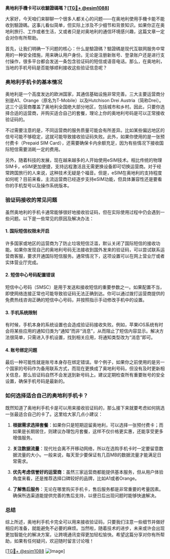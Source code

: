 **奥地利手機卡可以收驗證碼嗎？[[TG💪+ @esim1088](https://t.me/s/esim1088)]**

大家好，今天咱们来聊聊一个很多人都关心的问题——在奥地利使用手機卡能不能收到驗證碼。这事儿看似简单，但实际上涉及不少细节和背景知识。如果你正在奥地利旅行、工作或者生活，又或者只是对奥地利的通信环境感兴趣，这篇文章一定会对你有所帮助。

首先，让我们明确一下问题的核心：什么是驗證碼？驗證碼是现代互联网服务中常用的一种安全措施，用来确认用户身份。无论是注册新账号、登录账户还是进行支付操作，很多平台都会发送一条包含验证码的短信或语音电话。那么，在奥地利，当地的手机号码是否能够顺利接收这些验证信息呢？

### 奥地利手机卡的基本情况

奥地利是一个高度发达的欧洲国家，其通信基础设施非常完善。三大主要运营商分别是A1、Orange（原名为T-Mobile）以及Hutchison Drei Austria（简称Drei）。这三个运营商覆盖了奥地利全国绝大部分地区，包括城市和乡村。因此，只要你选择合适的运营商，并购买适合自己的套餐，理论上你的奥地利号码是可以正常接收验证码的。

不过需要注意的是，不同运营商的服务质量可能会有所差异。比如某些偏远地区的信号可能不够稳定，这就可能导致接收验证码失败。此外，如果你使用的是一张预付费卡（Prepaid SIM Card），还需要确保卡内余额充足，因为有些情况下接收国际短信需要消耗一定的费用。

另外，随着科技的发展，现在越来越多的人开始使用eSIM技术。相比传统的物理SIM卡，eSIM更加便捷，支持远程激活且无需更换设备即可切换运营商。对于经常跨国旅行的人来说，这种技术无疑是个福音。但是，eSIM在奥地利的支持程度如何呢？目前来看，主流运营商已经逐步支持eSIM功能，但具体兼容性还是要看你的手机型号以及操作系统版本。

### 验证码接收的常见问题

虽然奥地利的手机卡通常能够很好地接收验证码，但在实际使用过程中仍会遇到一些问题。以下是一些常见的原因及解决办法：

#### 1. 国际短信权限未开启
许多国家或地区的运营商为了防止垃圾短信泛滥，默认关闭了国际短信的接收功能。如果你发现自己的奥地利号码无法接收到国外发来的验证码，可以尝试联系运营商客服，要求开通国际短信服务。通常情况下，这项设置可以在网上营业厅或者实体营业厅完成。

#### 2. 短信中心号码配置错误
短信中心号码（SMSC）是用于发送和接收短信的重要参数之一。如果配置不当，即使网络连接正常也可能导致验证码无法正确到达。你可以通过拨打运营商提供的免费热线咨询正确的短信中心号码，并按照指示手动修改手机中的设置。

#### 3. 手机系统限制
有时候，手机本身的系统设置也会造成验证码接收失败。例如，苹果iOS系统有时会将某些应用的通知归类为“通知”而非“消息”，从而阻止了短信内容显示。解决方法很简单，只需进入手机设置，找到相关应用，将通知类型改为“消息”即可。

#### 4. 账号绑定问题
最后一种可能性就是账号本身存在绑定错误。举个例子，如果你之前使用的是另一个国家的号码作为备用联系方式，而现在更换成了奥地利号码，但没有及时更新相关信息，那么验证码自然不会发送到新号码上。建议定期检查所有重要账号的安全设置，确保手机号码是最新的。

### 如何选择适合自己的奥地利手机卡？

既然知道了奥地利手机卡是可以用来接收验证码的，那么接下来就要考虑如何挑选一张最适合自己的卡了。这里给大家几点小建议：

1. **根据需求选择套餐**：如果你只是短期逗留奥地利，可以选择一张预付费卡；而如果是长期居住，则建议办理包月套餐，这样不仅价格更实惠，还能享受更多增值服务。
   
2. **关注数据流量**：现代社会离不开移动网络，所以在选购手机卡时一定要留意数据流量的大小。一般来说，每天至少要保证有几百MB的数据流量才能满足日常需求。

3. **优先考虑信誉好的运营商**：虽然三家运营商都能提供基本服务，但从用户体验角度来看，还是推荐选择口碑较好的品牌，比如A1或者Orange。

4. **了解售后服务**：无论在哪里购买手机卡，售后服务都是非常重要的考量因素。确保所选渠道能提供完善的售后支持，以便日后出现问题时能够快速解决。

### 总结

综上所述，奥地利手机卡完全可以用来接收验证码，只要我们注意一些细节并做好相应的准备，就能避免不必要的麻烦。当然啦，随着技术的进步，未来或许会出现更加智能化的解决方案，让跨境通讯变得更加轻松愉快。希望这篇分享对你有所帮助，如果有任何疑问，欢迎随时留言讨论哦！

[[TG💪+ @esim1088](https://t.me/s/esim1088) ![Image](https://i.postimg.cc/4NQfJmqS/Snipaste-2025-05-13-00-14-12.png)]